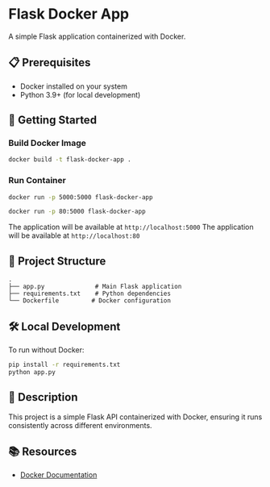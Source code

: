 # Flask Docker App

A simple Flask application containerized with Docker.

## 📋 Prerequisites

- Docker installed on your system
- Python 3.9+ (for local development)

## 🚀 Getting Started

### Build Docker Image

```bash
docker build -t flask-docker-app .
```

### Run Container

```bash
docker run -p 5000:5000 flask-docker-app
```
```bash
docker run -p 80:5000 flask-docker-app
```

The application will be available at `http://localhost:5000`
The application will be available at `http://localhost:80`

## 📁 Project Structure

```
.
├── app.py              # Main Flask application
├── requirements.txt    # Python dependencies
└── Dockerfile         # Docker configuration
```

## 🛠️ Local Development

To run without Docker:

```bash
pip install -r requirements.txt
python app.py
```

## 📝 Description

This project is a simple Flask API containerized with Docker, ensuring it runs consistently across different environments.

## 📚 Resources

- [Docker Documentation](https://www.geeksforgeeks.org/devops/dockerize-your-flask-app/)

